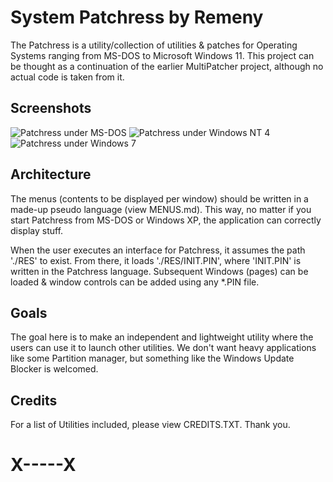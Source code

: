 # System Patchress by Remeny

The Patchress is a utility/collection of utilities & patches for Operating Systems ranging from MS-DOS to Microsoft Windows 11. This project can be thought as a continuation of the earlier MultiPatcher project, although no actual code is taken from it.

## Screenshots
![Patchress under MS-DOS]("media/patchress_dos.png")
![Patchress under Windows NT 4]("media/patchress_nt4.png")
![Patchress under Windows 7]("media/patchress_nt61.png")

## Architecture
The menus (contents to be displayed per window) should be written in a made-up pseudo language (view MENUS.md). This way, no matter if you start Patchress from MS-DOS or Windows XP, the application can correctly display stuff.

When the user executes an interface for Patchress, it assumes the path './RES' to exist. From there, it loads './RES/INIT.PIN', where 'INIT.PIN' is written in the Patchress language. Subsequent Windows (pages) can be loaded & window controls can be added using any *.PIN file.

## Goals
The goal here is to make an independent and lightweight utility where the users can use it to launch other utilities. We don't want heavy applications like some Partition manager, but something like the Windows Update Blocker is welcomed.

## Credits
For a list of Utilities included, please view CREDITS.TXT. Thank you.

# X-----X